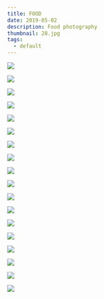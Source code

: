 ```yaml
---
title: FOOD
date: 2019-05-02
description: Food photography
thumbnail: 28.jpg
tags:
  - default
---
```

![](2.jpg)

![](4.jpg)

![](5.jpg)

![](15.jpg)

![](16.jpg)

![](13.jpg)

![](12.jpg)

![](11.jpg)

![](dscf8019.jpg)

![](17.jpg)

![](18.jpg)

![](24.jpg)

![](25.jpg)

![](26.jpg)

![](27.jpg)

![](29.jpg)

![](30.jpg)

![](31.jpg)